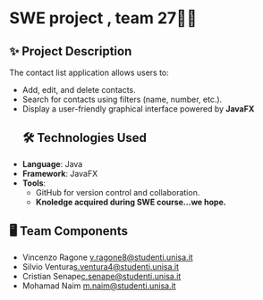 # SWE project , team 27👾✨


## ✨ **Project Description**
The contact list application allows users to:
- Add, edit, and delete contacts.
- Search for contacts using filters (name, number, etc.).
- Display a user-friendly graphical interface powered by **JavaFX**
  ## 🛠️ **Technologies Used**
- **Language**: Java
- **Framework**: JavaFX
- **Tools**:
  - GitHub for version control and collaboration.
  - **Knoledge acquired during SWE course...we hope.**


## 🖥️ Team Components
- Vincenzo Ragone [v.ragone8@studenti.unisa.it](mailto:v.ragone8@studenti.unisa.it)
- Silvio Ventura[s.ventura4@studenti.unisa.it](mailto:s.ventura4@studenti.unisa.it)
- Cristian Senape[c.senape@studenti.unisa.it](mailto:c.senape@studenti.unisa.it)
- Mohamad Naim [m.naim@studenti.unisa.it](mailto:m.naim@studenti.unisa.it)
    

  
